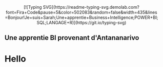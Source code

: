 <div align="center">
   [![Typing SVG](https://readme-typing-svg.demolab.com?font=Fira+Code&pause=5&color=502083&random=false&width=435&lines=Bonjour!Je+suis+Sarah;Une+apprentie+Business+Intelligence;POWER+BI;SQL;LANGAGE+R)](https://git.io/typing-svg)
</div>

 
 ## Une apprentie BI provenant d'Antananarivo  
 <h1>
   Hello
 </h1>
   
